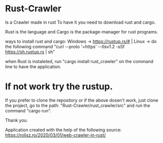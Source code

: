 # Rust-Crawler
Is a Crawler made in rust
To have it you need to download rust and cargo.

Rust is the language and Cargo is the package-manager for rust programs.

ways to install rust and cargo: Windows -> https://rustup.rs/# | Linux -> do the following command "curl --proto '=https' --tlsv1.2 -sSf https://sh.rustup.rs | sh"

when Rust is instaleted, run "cargo install rust_crawler" on the command line to have the application.

If not work try the rustup.
====================================================================================================================================================================

If you prefer to clone the repository or if the above dosen't work, just clone the project, go to the path: "Rust-Crawler/rust_crawler/src" and run the command "cargo run".

Thank you.


Application created with the help of the following source: https://rolisz.ro/2020/03/01/web-crawler-in-rust/
